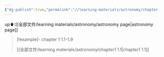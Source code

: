 ```yaml
---
{"dg-publish":true,"permalink":"//learning-materials/astronomy/chapter-1/","dgPassFrontmatter":true}
---
```



up⬆:[[全部文件/learning materials/astronomy/astronomy page\|astronomy page]]

>[!example]- chapter 1 1.1-1.9
>
>[[全部文件/learning materials/astronomy/chapter1 1.1\|chapter1 1.1]]


